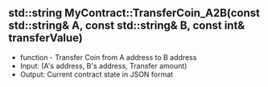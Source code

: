 ## std::string MyContract::TransferCoin_A2B(const std::string& A, const std::string& B, const int& transferValue)

 * function - Transfer Coin from A address to B address
 * Input:   (A's address, B's address, Transfer amount)
 * Output:  Current contract state in JSON format
 
